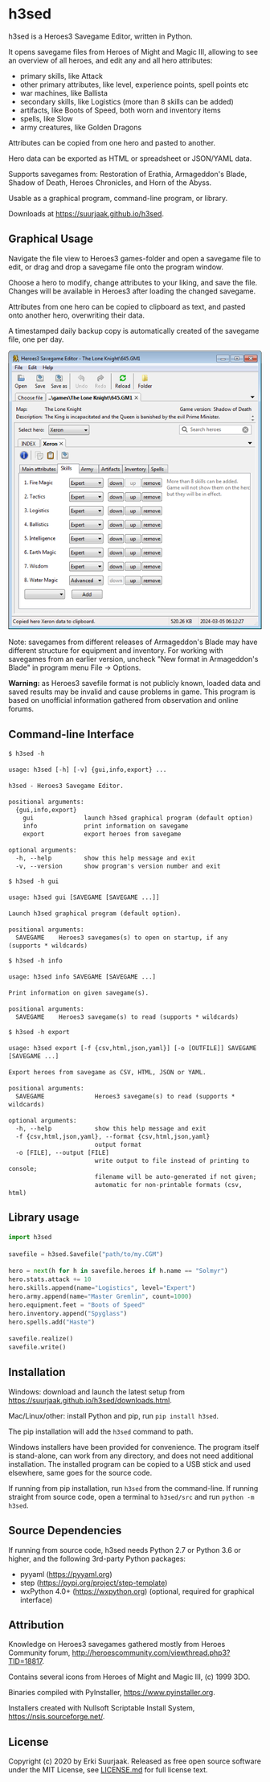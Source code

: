 h3sed
=====

h3sed is a Heroes3 Savegame Editor, written in Python.

It opens savegame files from Heroes of Might and Magic III,
allowing to see an overview of all heroes, and edit any and all hero attributes:

- primary skills, like Attack
- other primary attributes, like level, experience points, spell points etc
- war machines, like Ballista
- secondary skills, like Logistics (more than 8 skills can be added)
- artifacts, like Boots of Speed, both worn and inventory items
- spells, like Slow
- army creatures, like Golden Dragons

Attributes can be copied from one hero and pasted to another.

Hero data can be exported as HTML or spreadsheet or JSON/YAML data.

Supports savegames from: Restoration of Erathia, Armageddon's Blade, Shadow of Death,
Heroes Chronicles, and Horn of the Abyss.

Usable as a graphical program, command-line program, or library.

Downloads at https://suurjaak.github.io/h3sed.


Graphical Usage
---------------

Navigate the file view to Heroes3 games-folder and open a savegame file to edit,
or drag and drop a savegame file onto the program window.

Choose a hero to modify, change attributes to your liking, and save the file.
Changes will be available in Heroes3 after loading the changed savegame.

Attributes from one hero can be copied to clipboard as text,
and pasted onto another hero, overwriting their data.

A timestamped daily backup copy is automatically created of the savegame file, one per day.

![Screenshot](https://raw.githubusercontent.com/suurjaak/h3sed/gh-pages/img/screen.png)

Note: savegames from different releases of Armageddon's Blade may have different
structure for equipment and inventory. For working with savegames from an earlier
version, uncheck "New format in Armageddon's Blade" in program menu File -> Options.

**Warning:** as Heroes3 savefile format is not publicly known,
loaded data and saved results may be invalid and cause problems in game.
This program is based on unofficial information
gathered from observation and online forums.


Command-line Interface
----------------------

```
$ h3sed -h

usage: h3sed [-h] [-v] {gui,info,export} ...

h3sed - Heroes3 Savegame Editor.

positional arguments:
  {gui,info,export}
    gui              launch h3sed graphical program (default option)
    info             print information on savegame
    export           export heroes from savegame

optional arguments:
  -h, --help         show this help message and exit
  -v, --version      show program's version number and exit
```

```
$ h3sed -h gui

usage: h3sed gui [SAVEGAME [SAVEGAME ...]]

Launch h3sed graphical program (default option).

positional arguments:
  SAVEGAME    Heroes3 savegames(s) to open on startup, if any (supports * wildcards)
```

```
$ h3sed -h info

usage: h3sed info SAVEGAME [SAVEGAME ...]

Print information on given savegame(s).

positional arguments:
  SAVEGAME    Heroes3 savegame(s) to read (supports * wildcards)
```

```
$ h3sed -h export

usage: h3sed export [-f {csv,html,json,yaml}] [-o [OUTFILE]] SAVEGAME [SAVEGAME ...]

Export heroes from savegame as CSV, HTML, JSON or YAML.

positional arguments:
  SAVEGAME              Heroes3 savegame(s) to read (supports * wildcards)

optional arguments:
  -h, --help            show this help message and exit
  -f {csv,html,json,yaml}, --format {csv,html,json,yaml}
                        output format
  -o [FILE], --output [FILE]
                        write output to file instead of printing to console;
                        filename will be auto-generated if not given;
                        automatic for non-printable formats (csv, html)
```


Library usage
-------------

```python
import h3sed

savefile = h3sed.Savefile("path/to/my.CGM")

hero = next(h for h in savefile.heroes if h.name == "Solmyr")
hero.stats.attack += 10
hero.skills.append(name="Logistics", level="Expert")
hero.army.append(name="Master Gremlin", count=1000)
hero.equipment.feet = "Boots of Speed"
hero.inventory.append("Spyglass")
hero.spells.add("Haste")

savefile.realize()
savefile.write()
```


Installation
------------

Windows: download and launch the latest setup from
https://suurjaak.github.io/h3sed/downloads.html.

Mac/Linux/other: install Python and pip, run `pip install h3sed`.

The pip installation will add the `h3sed` command to path.

Windows installers have been provided for convenience. The program itself
is stand-alone, can work from any directory, and does not need additional
installation. The installed program can be copied to a USB stick and used
elsewhere, same goes for the source code.

If running from pip installation, run `h3sed` from the command-line.
If running straight from source code, open a terminal to `h3sed/src`
and run `python -m h3sed`.


Source Dependencies
-------------------

If running from source code, h3sed needs Python 2.7 or Python 3.6 or higher,
and the following 3rd-party Python packages:
* pyyaml (https://pyyaml.org)
* step (https://pypi.org/project/step-template)
* wxPython 4.0+ (https://wxpython.org) (optional, required for graphical interface)


Attribution
-----------

Knowledge on Heroes3 savegames gathered mostly from Heroes Community forum,
http://heroescommunity.com/viewthread.php3?TID=18817.

Contains several icons from Heroes of Might and Magic III, (c) 1999 3DO.

Binaries compiled with PyInstaller, https://www.pyinstaller.org.

Installers created with Nullsoft Scriptable Install System,
https://nsis.sourceforge.net/.


License
-------

Copyright (c) 2020 by Erki Suurjaak.
Released as free open source software under the MIT License,
see [LICENSE.md](LICENSE.md) for full license text.
